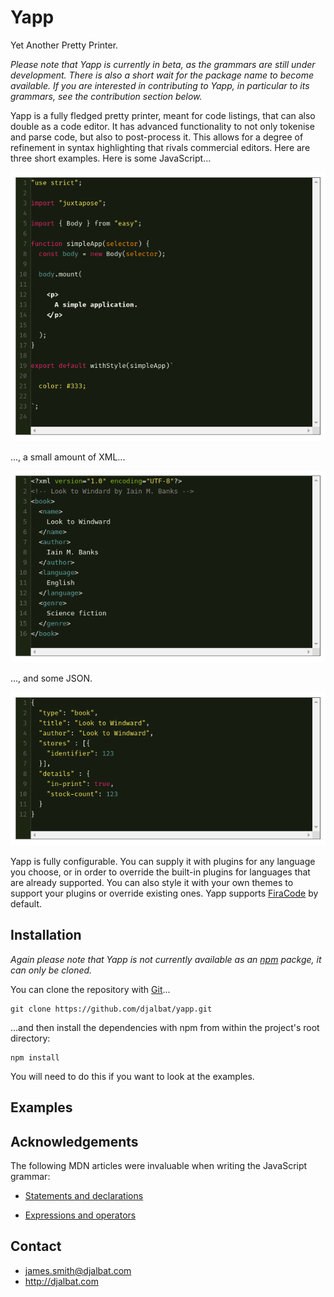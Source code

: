# Yapp

Yet Another Pretty Printer.

*Please note that Yapp is currently in beta, as the grammars are still under development. There is also a short wait for the package name to become available. If you are interested in contributing to Yapp, in particular to its grammars, see the contribution section below.*

Yapp is a fully fledged pretty printer, meant for code listings, that can also double as a code editor. It has advanced functionality to not only tokenise and parse code, but also to post-process it. This allows for a degree of refinement in syntax highlighting that rivals commercial editors. Here are three short examples. Here is some JavaScript...

![JavaScript](https://github.com/djalbat/yapp/blob/master/assets/javascript.png)

..., a small amount of XML...

![XML](https://github.com/djalbat/yapp/blob/master/assets/xml.png)

..., and some JSON.

![JSON](https://github.com/djalbat/yapp/blob/master/assets/json.png)

Yapp is fully configurable. You can supply it with plugins for any language you choose, or in order to override the built-in plugins for languages that are already supported. You can also style it with your own themes to support your plugins or override existing ones. Yapp supports [FiraCode](https://github.com/tonsky/FiraCode) by default.

## Installation

*Again please note that Yapp is not currently available as an [npm](https://www.npmjs.com/) packge, it can only be cloned.*

You can clone the repository with [Git](https://git-scm.com/)...

    git clone https://github.com/djalbat/yapp.git

...and then install the dependencies with npm from within the project's root directory:

    npm install

You will need to do this if you want to look at the examples.

## Examples



## Acknowledgements

The following MDN articles were invaluable when writing the JavaScript grammar:

* [Statements and declarations](https://developer.mozilla.org/en-US/docs/Web/JavaScript/Reference/Statements)

* [Expressions and operators](https://developer.mozilla.org/en-US/docs/Web/JavaScript/Guide/Expressions_and_Operators)

## Contact

- james.smith@djalbat.com
- http://djalbat.com
